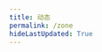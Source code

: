 ```yaml
---
title: 动态
permalink: /zone
hideLastUpdated: True
---
```


<template>
    <div>
      <div class="my-head">
        <!-- <h3 class="my-head__title">动态</h3> -->
        <img class="my-head__svg" :src="$withBase('/svg/zone-bg.svg')" type="image/svg+xml" draggable="false"/>
      </div>
      <div class="my-input">
        <div class="my-input__content">
          <el-input
            type="textarea"
            :autosize="{ minRows: 2, maxRows: 4}"
            placeholder="吐槽一下吧( •̀ ω •́ )✧"
            v-model="newMsg.msg">
          </el-input>
        </div>
        <div class="my-input__select">
          <el-select v-model="newMsg.status" placeholder="😏">
            <el-option
              v-for="item in options"
              :key="item"
              :label="item"
              :value="item">
            </el-option>
          </el-select>
        </div>
        <div class="my-input__btn">
          <el-button @click="submit">发布 🚀</el-button>
        </div>
      </div>
      <loading v-if='loading'></loading>
      <div v-else class="my-msgs-container">
        <div class="my-msg" v-for="(msg, ind) in topMsgs">
          <div class="my-msg__head">
              <span class="my-msg__status">{{ msg.status }}</span>
              <span class="my-msg__date" @click="delMsg(ind)">{{ msg.formatDay }}</span>
              <div class="btn-love" :class="{'love-active': msg.active}" @click="love(ind)"></div>
          </div>
          <div class="my-msg__body">
              <p class="my-msg__msg">{{ msg.msg }}</P>
          </div>  
        </div>
        <div @click="loadMore" class="page-guide-btn" v-show="showBtn">
        <div ref="btn">加载更多</div>
      </div>
    </div>
    </div>
</template>

<script>
import axios from 'axios'
import Loading from '@theme/user-components/Loading.vue'
export default {
  components: { Loading },
  data() {
    return {
      loading: true,
      count: 0, // 记录点击的次数
      step: 20, // 每一页显示的动态条数
      page: 1, // 显示的页数
      showBtn: false, // 控制是否显示加载按钮，当全部加载出来的时候消失
      newMsg: {
        date: '',
        msg: '',
        status: ''
      }, // 新动态的格式
      msgs: [], // 存从服务器获得的动态
      options: ['😄', '😎', '😫', '😡', '😨' ],
    } 
  },

  computed: {
    topMsgs() {
      this.showBtn =  this.page * this.step < this.msgs.length
      return this.getTopKMsgs(this.page * this.step)
    }
  },

  methods: {
    love(ind) {
      this.msgs[ind].active = true
      this.$message('英雄所见略同！')
    },
    getMsgs() {
      axios.get('https://www.xerrors.fun:8001/api/zone/getData')
      .then(res=>{
        // console.log(res);
        for (var item of res.data.data) {
          item.date = new Date(Date.parse(item.date))
          // ! 暂时本地保存骗一骗
          item.active = false
        }
        this.msgs = res.data.data;
        this.loading = false
      })
      .catch(function (error) {
        console.log(error);
      })
    },

    uploadMsg(data) {
      axios({
        method: 'post',
        url: 'https://www.xerrors.fun:8001/api/zone/upload',
        data: data
      }).then(res=>{
        // console.log(res)
        // 本地改变数据
        if (res.data.code != 200 ) {
          this.$message.error(res.data.message);
        } else {
          this.msgs.splice(0, 0, data.data);
        }
      })
      .catch(function (error) {
        console.log(error);
      })
    },

    delMsg(ind) {
      if (this.count < 10) {
        this.count += 1
        return
      }

      this.$prompt('先告诉我 Token 是啥😇', '提示', {
          confirmButtonText: 'Yaeh',
          cancelButtonText: 'Nope',
          inputPattern: /^[A-Za-z0-9]{5,13}$/,
          inputErrorMessage: 'Token 格式不正确😕'
        }).then(({ value }) => {
          // 创建临时变量
          var temp = {
            data: ind,
            token: value
          }
          // 发起 axios 请求
          axios({
            method: 'post',
            url: 'https://www.xerrors.fun:8001/api/zone/delete',
            data: temp
          }).then(res=>{
            // 本地改变数据
            if (res.data.code != 200 ) {
              this.$message.error(res.data.message);
            } else {
              this.msgs.splice(ind, 1);
            }
          })
          .catch(function (error) {
            console.log(error);
          })
        }).catch(() => {
          this.$message({
            type: 'info',
            message: '🥱不告诉算了。。。'
          });       
        });
      this.count = 0;
    },

    getTopKMsgs(num) {
      return this.msgs
        .map(msg => {
          return {
            ...msg,
            submitTime: (new Date(msg.date)).getTime(),
            formatDay: this.formatDate(new Date(msg.date))
          }
        })
        .sort((a, b) => b.submitTime - a.submitTime)
        .slice(0, num)
    },

    formatDate(date) {
      if (!(date instanceof Date)) {
        return 
      }

      return `${date.getFullYear()}-${date.getMonth() + 1}-${date.getDate()}`
    },

    loadMore() {
      this.page += 1
    },

    submit() { 
      if (!this.newMsg.msg || !this.newMsg.status) {
        this.$message.error('🤔状态或者内容不能为空哦~');
        return
      }
      this.$prompt('先告诉我 Token 是啥😇', '提示', {
          confirmButtonText: 'Yaeh',
          cancelButtonText: 'Nope',
          inputPattern: /^[A-Za-z0-9]{5,13}$/,
          inputErrorMessage: 'Token 格式不正确😕'
        }).then(({ value }) => {
          // 创建临时变量
          var temp = {
            data: {
              date: new Date(),
              msg: this.newMsg.msg,
              status: this.newMsg.status,
              // status: 'happy',
            },
            token: value
          }
          // 发起 axios 请求
          this.uploadMsg(temp)

          // 消息清空
          this.newMsg.msg = ''
          this.newMsg.status = ''
        }).catch(() => {
          this.$message({
            type: 'info',
            message: '🥱不告诉算了。。。'
          });       
        });
    }
  },

  mounted() {
    this.getMsgs();
  }
}
</script>

<style lang="stylus" scoped>
.my-head
  width 100%
  // border 1px solid #d1d5da 
  // display flex
  // justify-content space-between

  &__svg
    height 15rem
    margin 1rem auto
    display block

.my-input
  margin-bottom 2rem
  border-radius 3px

  &__content
    width 100%
    margin-bottom 1rem

  &__select
    width 4.5rem
    display inline-block
  &__btn
    display inline-block
    float right

temp-color=#f0f2f5
.my-msgs-container
  width 100%
  position relative
  &::before
    content: '';
    width: 2px;
    height: 100%;
    background: temp-color;
    position: absolute;

  .my-msg
    margin-bottom 2.5rem
    border-radius 3px
    padding-left 2rem
    &::before
      z-index: 3;
      content: '';
      position: absolute;
      left: -6px;
      background: #797777;
      height: 10px;
      margin-top: 11px;
      border-radius: 100%;
      width: 10px;
      border: 2px solid white;

    &__head
      position relative
      padding 0.5rem
      background-color temp-color
      &::before
        position: absolute;
        right: 100%;
        content: "";
        width: 0;
        height: 0;
        border-style: solid;
        border-width: 10px 18px 10px 0;
        border-width: 10px 15px 10px 0;
        border-color: transparent temp-color transparent transparent;
    &__body
      border 1px solid temp-color
      letter-spacing 1px

    &__status
      margin 0 0.5rem

    &__date
      margin 0 0.5rem
      font-weight 600
    
    &__body
      padding 1rem

.btn-love {
  position: absolute;
  right: 0;
  top: -10px;
  display: inline-block;
  background: url(http://src.xerrors.fun/blog/20200222/xHqDqd9ROBhI.png) 0 0 no-repeat;
  background-size: 2900%;
  height: 60px;
  cursor: pointer;
  width: 60px;
}

.btn-love.love-active{
  -webkit-animation: heart-burst steps(28) 0.8s 1 both;
          animation: heart-burst steps(28) 0.8s 1 both;
}

@-webkit-keyframes heart-burst {
  0% {
    background-position: left;
  }
  100% {
    background-position: right;
  }
}

@keyframes heart-burst {
  0% {
    background-position: left;
  }
  100% {
    background-position: right;
  }
}


.page-guide-btn {
  text-align: center;
  margin: 30px 0;
}

.page-guide-btn div {
  display: inline-block;
  color: black;
  background-color: white;
  padding: 0.6rem 1.2rem;
  transition: all 0.3s ease;
  box-sizing: border-box;
  border: 1px solid black;
  border-radius: 3px;
}

.page-guide-btn div:hover {
  background-color: #f5f5f5;
  cursor: pointer;
}
</style>
